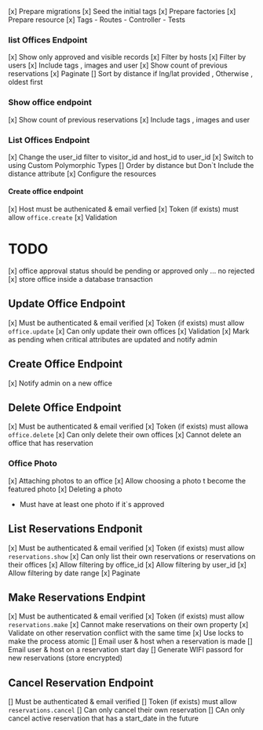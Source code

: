 [x] Prepare migrations 
[x] Seed the initial tags 
[x] Prepare factories 
[x] Prepare resource 
[x] Tags 
    - Routes
    - Controller
    - Tests

### list Offices Endpoint 
[x] Show only approved and visible records 
[x] Filter by hosts 
[x] Filter by users 
[x] Include tags , images and user
[x] Show count of previous reservations 
[x] Paginate 
[] Sort by distance if lng/lat provided , Otherwise , oldest first 

### Show office endpoint 

[x] Show count of previous reservations 
[x] Include tags , images and user

### List Offices Endpoint

[x] Change the user_id filter to visitor_id and host_id to user_id 
[x] Switch to using Custom Polymorphic Types 
[] Order by distance but Don`t Include the distance attribute 
[x] Configure the resources 

#### Create office endpoint 

[x] Host must be authenicated & email verfied 
[x] Token (if exists) must allow `office.create`
[x] Validation 

# TODO 

[x] office approval status should be pending or approved only ... no rejected
[x] store office inside a database transaction

## Update Office Endpoint 

[x] Must be authenticated & email verified 
[x] Token (if exists) must allow `office.update`
[x] Can only update their own offices
[x] Validation 
[x] Mark as pending when critical attributes are updated and notify admin 

## Create Office Endpoint 

[x] Notify admin on a new office

## Delete Office Endpoint 

[x] Must be authenticated & email verified
[x] Token (if exists) must allowa `office.delete`
[x] Can only delete their own offices
[x] Cannot delete an office that has reservation 

### Office Photo

[x] Attaching photos to an office 
[x] Allow choosing a photo t become the featured photo 
[x] Deleting a photo 
- Must have at least one photo if it`s approved

## List Reservations Endponit 

[x] Must be authenticated & email verified
[x] Token (if exists) must allow `reservations.show`
[x] Can only list their own reservations or reservations on their offices
[x] Allow filtering by office_id
[x] Allow filtering by user_id
[x] Allow filtering by date range 
[x] Paginate

## Make Reservations Endpint 

[x] Must be authenticated & email verified
[x] Token (if exists) must allow `reservations.make`
[x] Cannot make reservations on their own property
[x] Validate on other reservation conflict with the same time 
[x] Use locks to make the process atomic 
[] Email user & host when a reservation is made 
[] Email user & host on a reservation start day 
[] Generate WIFI passord for new reservations (store encrypted)

## Cancel Reservation Endpoint 

[] Must be authenticated & email verified
[] Token (if exists) must allow `reservations.cancel`
[] Can only cancel their own reservation 
[] CAn only cancel active reservation that has a start_date in the future












